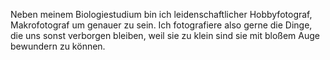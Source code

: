 Neben meinem  Biologiestudium bin ich leidenschaftlicher Hobbyfotograf, Makrofotograf um genauer zu sein. Ich fotografiere also gerne die Dinge, die uns sonst verborgen bleiben, weil sie zu klein sind sie mit bloßem Auge bewundern zu können.